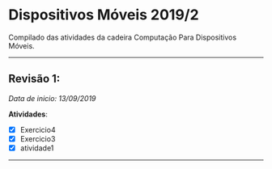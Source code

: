 # Dispositivos Móveis 2019/2

Compilado das atividades da cadeira Computação Para Dispositivos Móveis.

--------------------

## Revisão 1:
_Data de inicio: 13/09/2019_

**Atividades**:
- [X] Exercicio4
- [X] Exercicio3
- [X] atividade1

-------------------------

